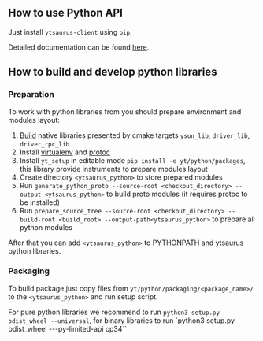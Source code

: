 ## How to use Python API

Just install `ytsaurus-client` using `pip`.

Detailed documentation can be found [here](https://ytsaurus.tech/docs/ru/api/python/start).


## How to build and develop python libraries

### Preparation

To work with python libraries from you should prepare environment and modules layout:
  1. [Build](BUILD.md) native libraries presented by cmake targets `yson_lib`, `driver_lib`, `driver_rpc_lib` 
  2. Install [virtualenv](https://virtualenv.pypa.io/en/latest/) and [protoc](https://github.com/protocolbuffers/protobuf/releases)
  3. Install `yt_setup` in editable mode `pip install -e yt/python/packages`, this library provide instruments to prepare modules layout
  4. Create directory `<ytsaurus_python>` to store prepared modules
  5. Run `generate_python_proto --source-root <checkout_directory> --output <ytsaurus_python>` to build proto modules (it requires protoc to be installed)
  6. Run `prepare_source_tree --source-root <checkout_directory> --build-root <build_root> --output-path<ytsaurus_python>` to prepare all python modules

After that you can add `<ytsaurus_python>` to PYTHONPATH and ytsaurus python libraries.

### Packaging

To build package just copy files from `yt/python/packaging/<package_name>/` to the `<ytsaurus_python>` and run setup script.

For pure python libraries we recommend to run `python3 setup.py bdist_wheel --universal`, for binary libraries to run `python3 setup.py bdist_wheel ---py-limited-api cp34``
